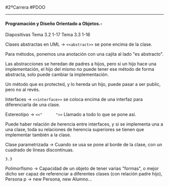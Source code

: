 #2ºCarrera  #PDOO 

---

#### Programación y Diseño Orientado a Objetos.-

Diapositivas Tema 3.2 1-17 Tema  3.3 1-16

Clases abstractas en UML -> ``<<abstract>>``  se pone encima de la clase.

Para métodos, ponemos una anotación con una cajita al lado "es abstracto".

Las abstracciones se heredan de padres a hijos, pero si un hijo hace una implementación, el hijo del mismo no puede tener ese método de forma abstracta, solo puede cambiar la implementación.

Un método que es protected, y lo hereda un hijo, puede pasar a ser public, pero no al revés.

Interfaces -> ``<<interface>>`` se coloca encima de una interfaz para diferenciarla de una clase.

Estereotipo -> ``<<"      ">>`` Llamado a todo lo que se pone así.

Puede haber relación de herencia entre interfaces, y si se implementa una a una clase, toda su relaciones de herencia superiores se tienen que implementar también a la clase.

Clase parametrizada -> Cuando se usa se pone al borde de la clase, con un cuadrado de líneas discontinuas.

`3.3`

Polimorfismo -> Capacidad de un objeto de tener varias "formas", o mejor dicho ser capaz de referenciar a diferentes clases (con relación padre hijo), Persona p -> new Persona, new Alumno...

